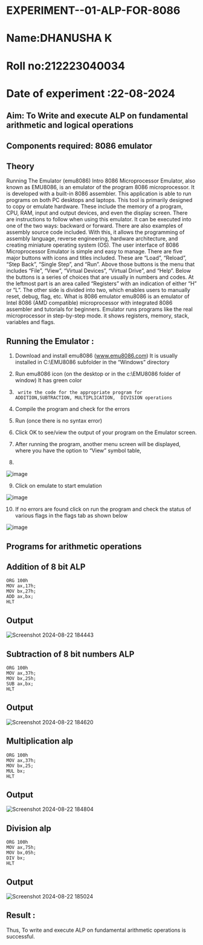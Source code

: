 # EXPERIMENT--01-ALP-FOR-8086
# Name:DHANUSHA K
 
# Roll no:212223040034

# Date of experiment :22-08-2024





## Aim: To Write and execute ALP on fundamental arithmetic and logical operations
## Components required: 8086  emulator 
## Theory 
Running The Emulator (emu8086) Intro 8086 Microprocessor Emulator, also known as EMU8086, is an emulator of the program 8086 microprocessor. It is developed with a built-in 8086 assembler. This application is able to run programs on both PC desktops and laptops. This tool is primarily designed to copy or emulate hardware. These include the memory of a program, CPU, RAM, input and output devices, and even the display screen. There are instructions to follow when using this emulator. It can be executed into one of the two ways: backward or forward. There are also examples of assembly source code included. With this, it allows the programming of assembly language, reverse engineering, hardware architecture, and creating miniature operating system (OS). The user interface of 8086 Microprocessor Emulator is simple and easy to manage. There are five major buttons with icons and titles included. These are “Load”, “Reload”, “Step Back”, “Single Step”, and “Run”. Above those buttons is the menu that includes “File”, “View”, “Virtual Devices”, “Virtual Drive”, and “Help”. Below the buttons is a series of choices that are usually in numbers and codes. At the leftmost part is an area called “Registers” with an indication of either “H” or “L”. The other side is divided into two, which enables users to manually reset, debug, flag, etc. What is 8086 emulator emu8086 is an emulator of Intel 8086 (AMD compatible) microprocessor with integrated 8086 assembler and tutorials for beginners. Emulator runs programs like the real microprocessor in step-by-step mode. it shows registers, memory, stack, variables and flags.


 ## Running the Emulator :
1.	Download and install emu8086 (www.emu8086.com) It is usually installed in C:\EMU8086 subfolder in the “Windows” directory
2.	  Run  emu8086 icon (on the desktop or in the c:\EMU8086 folder of window) It has green color 
 
 
3.		write the code for the appropriate program for ADDITION,SUBTRACTION, MULTIPLICATION,  DIVISION operations 

4.	 Compile the program and check for the errors 
5.	Run (once there is no syntax error) 

6.	Click OK to see/view the output of your program on the Emulator screen. 


7.	After running the program, another menu screen will be displayed, where you have the option to “View” symbol table,
8.	 


![image](https://user-images.githubusercontent.com/36288975/189273263-d65baae9-4b8f-4723-afb3-c0ffa4052b04.png)











9.	Click on emulate to start emulation 








![image](https://user-images.githubusercontent.com/36288975/189273273-9bb36ec1-e2e8-4892-8d35-37707332bfdc.png)








10.	If no errors are found click on run the program and check the status of various flags in the flags tab as shown below 






![image](https://user-images.githubusercontent.com/36288975/189273277-113a2a33-4a40-4ff8-95a5-ecd3a1f504fe.png)







## Programs for arithmetic  operations

## Addition  of 8 bit ALP 
```
ORG 100h
MOV ax,17h;
MOV bx,27h;
ADD ax,bx;
HLT
```
## Output  
![Screenshot 2024-08-22 184443](https://github.com/user-attachments/assets/f1c03d8f-5d32-474a-b08d-286d785818a6)


## Subtraction   of 8 bit numbers  ALP 
```
ORG 100h
MOV ax,37h;
MOV bx,25h;
SUB ax,bx;
HLT
```
## Output 
![Screenshot 2024-08-22 184620](https://github.com/user-attachments/assets/a1e8dc57-80d1-4a88-b2ac-2848dc766bba)

## Multiplication alp 
```
ORG 100h
MOV ax,37h;
MOV bx,25;
MUL bx;
HLT
```
## Output  
![Screenshot 2024-08-22 184804](https://github.com/user-attachments/assets/1c3f5e79-47d4-4a0c-a624-8e2486189671)


## Division alp 
```
ORG 100h
MOV ax,75h;
MOV bx,05h;
DIV bx;
HLT
```
## Output  
![Screenshot 2024-08-22 185024](https://github.com/user-attachments/assets/6dbf8ae8-2ec2-4d84-82b2-fc7251a930a8)


## Result :
Thus, To write and execute ALP on fundamental arithmetic operations is successful.









